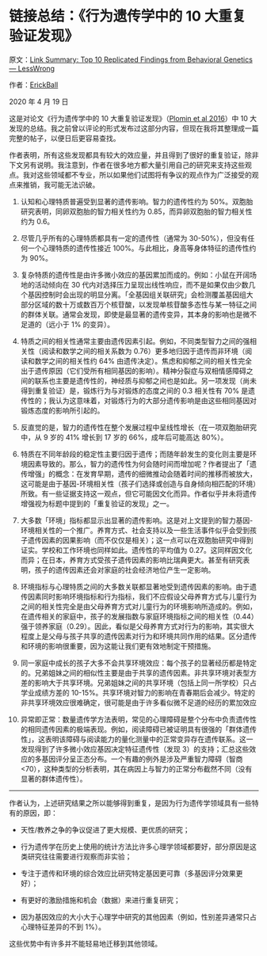 # 链接总结：《行为遗传学中的 10 大重复验证发现》

原文：[Link Summary: Top 10 Replicated Findings from Behavioral Genetics — LessWrong](https://www.lesswrong.com/posts/aqPk8vZbdsidTDJsj/link-summary-top-10-replicated-findings-from-behavioral)

作者：[ErickBall](https://www.lesswrong.com/users/erickball?from=post_header)

2020 年 4 月 19 日

这是对论文《行为遗传学中的 10 大重复验证发现》（[Plomin et al 2016](https://www.ncbi.nlm.nih.gov/pmc/articles/PMC4739500/)）中 10 大发现的总结。我之前曾以评论的形式发布过这部分内容，但现在我将其整理成一篇完整的帖子，以便日后更容易查找。

作者表明，所有这些发现都具有较大的效应量，并且得到了很好的重复验证，除非下文另有说明。我注意到，作者在很多地方都大量引用自己的研究来支持这些观点。我对这些领域都不专业，所以如果他们试图将有争议的观点作为广泛接受的观点来推销，我可能无法识破。

1. 认知和心理特质普遍受到显著的遗传影响。智力的遗传性约为 50%。双胞胎研究表明，同卵双胞胎的智力相关性约为 0.85，而异卵双胞胎的智力相关性约为 0.6。

2. 尽管几乎所有的心理特质都具有一定的遗传性（通常为 30-50%），但没有任何一个心理特质的遗传性接近 100%。与此相比，身高等身体特征的遗传性约为 90%。

3. 复杂特质的遗传性是由许多微小效应的基因累加而成的。例如：小鼠在开阔场地的活动倾向在 30 代内对选择压力呈现出线性响应，而不是如果仅由少数几个基因控制时会出现的明显分离。「全基因组关联研究」会检测覆盖基因组大部分区域的数十万或数百万个核苷酸，以发现单核苷酸多态性与某一特征之间的群体关联。通常会发现，即使是最显著的遗传变异，其本身的影响也是微不足道的（远小于 1% 的变异）。

4. 特质之间的相关性通常主要由遗传因素引起。例如，不同类型智力之间的强相关性（阅读和数学之间的相关系数为 0.76）更多地归因于遗传而非环境（阅读和数学之间的相关性约 64% 由遗传决定）。焦虑和抑郁之间的相关性完全出于遗传原因（它们受所有相同基因的影响）。精神分裂症与双相情感障碍之间的联系也主要是遗传性的，神经质与抑郁之间也是如此。另一项发现（尚未得到重复验证）是，锻炼行为与对锻炼的态度之间的 0.3 相关性有 70% 是遗传性的；我认为这意味着，对锻炼行为的大部分遗传影响是由这些相同基因对锻炼态度的影响所引起的。

5. 反直觉的是，智力的遗传性在整个发展过程中呈线性增长（在一项双胞胎研究中，从 9 岁的 41% 增长到 17 岁的 66%，成年后可能高达 80%）。

6. 特质在不同年龄段的稳定性主要归因于遗传；而随年龄发生的变化则主要是环境因素导致的。那么，智力的遗传性为何会随时间而增加呢？作者提出了「遗传增强」的概念：在发育早期，遗传的细微推动会随着时间的推移而被放大，这可能是由于基因-环境相关性（孩子们选择或创造与自身倾向相匹配的环境）所致。有一些证据支持这一观点，但它可能因文化而异。作者似乎并未将遗传增强视为标题中提到的「重复验证的发现」之一。

7. 大多数「环境」指标都显示出显著的遗传影响。这是对上文提到的智力基因-环境相关性的一个推广。养育方式、社会支持以及一些生活事件似乎会受到孩子遗传因素的因果影响（而不仅仅是相关）；这一点可以在双胞胎研究中得到证实。学校和工作环境也同样如此。遗传性的平均值为 0.27。这同样因文化而异；在日本，养育方式受孩子遗传因素的影响比瑞典更大。甚至有研究表明，孩子的遗传因素还会对家庭的社会经济地位产生一定影响。

8. 环境指标与心理特质之间的大多数关联都显著地受到遗传因素的影响。由于遗传因素同时影响环境指标和行为指标，我们不应假设父母养育方式与儿童行为之间的相关性完全是由父母养育方式对儿童行为的环境影响所造成的。例如，在遗传相关的家庭中，孩子的发展指数与家庭环境指标之间的相关性（0.44）强于领养家庭（0.29）。因此，看似是父母养育方式对行为的影响，其实很大程度上是父母与孩子共享的遗传因素对行为和环境共同作用的结果。区分遗传和环境的影响很重要，因为这能让我们更有效地制定干预措施。

9. 同一家庭中成长的孩子大多不会共享环境效应：每个孩子的显著经历都是特定的。兄弟姐妹之间的相似性主要是由于共享的遗传因素。非共享环境对表型方差的影响大于共享环境。兄弟姐妹之间的共享环境（包括上同一所学校）只占学业成绩方差的 10-15%。共享环境对智力的影响在青春期后会减少。特定的非共享环境效应很难确定，很可能是由于许多看似微不足道的经历的累加效应

10. 异常即正常：数量遗传学方法表明，常见的心理障碍是整个分布中负责遗传性的相同遗传因素的极端表现。例如，阅读障碍已被证明具有很强的「群体遗传性」，这表明该障碍与阅读能力的量化测量中的正常变异存在遗传联系。这一发现得到了许多微小效应基因决定特征遗传性（发现 3）的支持；汇总这些效应的多基因评分呈正态分布。一个有趣的例外是涉及严重智力障碍（智商<70），这种类型的分析表明，其在病因上与智力的正常分布截然不同（没有显著的群体遗传性）。

------

作者认为，上述研究结果之所以能够得到重复，是因为行为遗传学领域具有一些特有的原因，即：

- 天性/教养之争的争议促进了更大规模、更优质的研究；

- 行为遗传学在历史上使用的统计方法比许多心理学领域都要好，部分原因是这类研究往往需要进行观察而非实验；

- 专注于遗传和环境的综合效应比研究特定基因更可靠（多基因评分效果更好）；

- 有更好的激励措施和机会（数据）来进行重复研究；

- 因为基因效应的大小大于心理学中研究的其他因素（例如，性别差异通常只占心理特征差异的不到 1%）。

这些优势中有许多并不能轻易地迁移到其他领域。